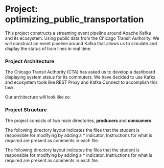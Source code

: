 # Project: optimizing_public_transportation
This project constructs a streaming event pipeline around Apache Kafka and its ecosystem. Using public data from the Chicago Transit Authority. We will construct an event pipeline around Kafka that allows us to simulate and display the status of train lines in real time.

### Project Architecture
The Chicago Transit Authority (CTA) has asked us to develop a dashboard displaying system status for its commuters. We have decided to use Kafka and ecosystem tools like REST Proxy and Kafka Connect to accomplish this task.

Our architecture will look like so:



### Project Structure
The project consists of two main directories, **producers** and **consumers**.

The following directory layout indicates the files that the student is responsible for modifying by adding a * indicator. Instructions for what is required are present as comments in each file.

The following directory layout indicates the files that the student is responsible for modifying by adding a * indicator. Instructions for what is required are present as comments in each file.

